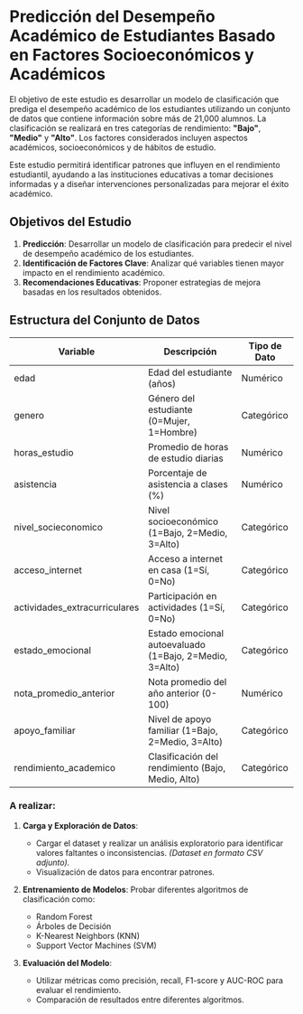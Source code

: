 # Predicción del Desempeño Académico de Estudiantes Basado en Factores Socioeconómicos y Académicos

El objetivo de este estudio es desarrollar un modelo de clasificación que prediga el desempeño académico de los estudiantes utilizando un conjunto de datos que contiene información sobre más de 21,000 alumnos. La clasificación se realizará en tres categorías de rendimiento: **"Bajo"**, **"Medio"** y **"Alto"**. Los factores considerados incluyen aspectos académicos, socioeconómicos y de hábitos de estudio.

Este estudio permitirá identificar patrones que influyen en el rendimiento estudiantil, ayudando a las instituciones educativas a tomar decisiones informadas y a diseñar intervenciones personalizadas para mejorar el éxito académico.

## Objetivos del Estudio

1. **Predicción**: Desarrollar un modelo de clasificación para predecir el nivel de desempeño académico de los estudiantes.
2. **Identificación de Factores Clave**: Analizar qué variables tienen mayor impacto en el rendimiento académico.
3. **Recomendaciones Educativas**: Proponer estrategias de mejora basadas en los resultados obtenidos.

## Estructura del Conjunto de Datos

| Variable                     | Descripción                                                    | Tipo de Dato  |
|------------------------------|----------------------------------------------------------------|---------------|
| edad                         | Edad del estudiante (años)                                    | Numérico      |
| genero                       | Género del estudiante (0=Mujer, 1=Hombre)                     | Categórico    |
| horas_estudio                | Promedio de horas de estudio diarias                          | Numérico      |
| asistencia                   | Porcentaje de asistencia a clases (%)                        | Numérico      |
| nivel_socieconomico          | Nivel socioeconómico (1=Bajo, 2=Medio, 3=Alto)               | Categórico    |
| acceso_internet              | Acceso a internet en casa (1=Sí, 0=No)                       | Categórico    |
| actividades_extracurriculares| Participación en actividades (1=Sí, 0=No)                    | Categórico    |
| estado_emocional             | Estado emocional autoevaluado (1=Bajo, 2=Medio, 3=Alto)      | Categórico    |
| nota_promedio_anterior       | Nota promedio del año anterior (0-100)                       | Numérico      |
| apoyo_familiar               | Nivel de apoyo familiar (1=Bajo, 2=Medio, 3=Alto)            | Categórico    |
| rendimiento_academico        | Clasificación del rendimiento (Bajo, Medio, Alto)            | Categórico    |

### A realizar:

1. **Carga y Exploración de Datos**:
   - Cargar el dataset y realizar un análisis exploratorio para identificar valores faltantes o inconsistencias. *(Dataset en formato CSV adjunto).*
   - Visualización de datos para encontrar patrones.

2. **Entrenamiento de Modelos**:
   Probar diferentes algoritmos de clasificación como:
   - Random Forest
   - Árboles de Decisión
   - K-Nearest Neighbors (KNN)
   - Support Vector Machines (SVM)

3. **Evaluación del Modelo**:
   - Utilizar métricas como precisión, recall, F1-score y AUC-ROC para evaluar el rendimiento.
   - Comparación de resultados entre diferentes algoritmos.
